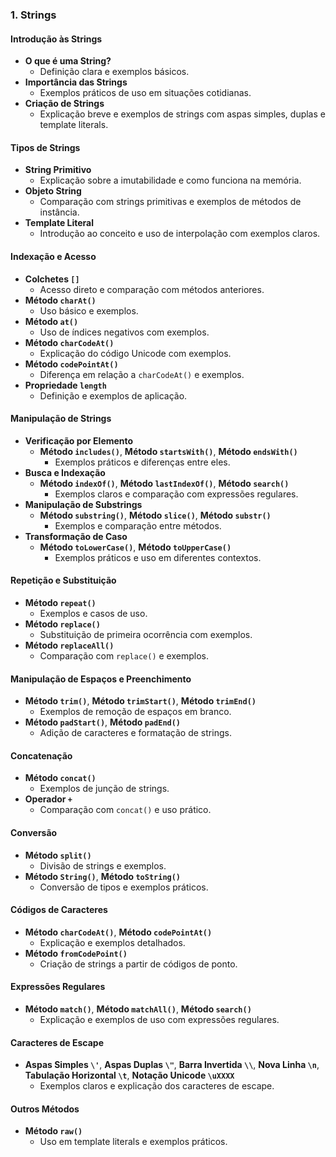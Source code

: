 ### 1. **Strings**

#### Introdução às Strings
- **O que é uma String?**
  - Definição clara e exemplos básicos.
- **Importância das Strings**
  - Exemplos práticos de uso em situações cotidianas.
- **Criação de Strings**
  - Explicação breve e exemplos de strings com aspas simples, duplas e template literals.

#### Tipos de Strings
- **String Primitivo**
  - Explicação sobre a imutabilidade e como funciona na memória.
- **Objeto String**
  - Comparação com strings primitivas e exemplos de métodos de instância.
- **Template Literal**
  - Introdução ao conceito e uso de interpolação com exemplos claros.

#### Indexação e Acesso
- **Colchetes `[]`**
  - Acesso direto e comparação com métodos anteriores.
- **Método `charAt()`**
  - Uso básico e exemplos.
- **Método `at()`**
  - Uso de índices negativos com exemplos.
- **Método `charCodeAt()`**
  - Explicação do código Unicode com exemplos.
- **Método `codePointAt()`**
  - Diferença em relação a `charCodeAt()` e exemplos.
- **Propriedade `length`**
  - Definição e exemplos de aplicação.

#### Manipulação de Strings
- **Verificação por Elemento**
  - **Método `includes()`**, **Método `startsWith()`**, **Método `endsWith()`**
    - Exemplos práticos e diferenças entre eles.
- **Busca e Indexação**
  - **Método `indexOf()`**, **Método `lastIndexOf()`**, **Método `search()`**
    - Exemplos claros e comparação com expressões regulares.
- **Manipulação de Substrings**
  - **Método `substring()`**, **Método `slice()`**, **Método `substr()`**
    - Exemplos e comparação entre métodos.
- **Transformação de Caso**
  - **Método `toLowerCase()`**, **Método `toUpperCase()`**
    - Exemplos práticos e uso em diferentes contextos.

#### Repetição e Substituição
- **Método `repeat()`**
  - Exemplos e casos de uso.
- **Método `replace()`**
  - Substituição de primeira ocorrência com exemplos.
- **Método `replaceAll()`**
  - Comparação com `replace()` e exemplos.

#### Manipulação de Espaços e Preenchimento
- **Método `trim()`**, **Método `trimStart()`**, **Método `trimEnd()`**
  - Exemplos de remoção de espaços em branco.
- **Método `padStart()`**, **Método `padEnd()`**
  - Adição de caracteres e formatação de strings.

#### Concatenação
- **Método `concat()`**
  - Exemplos de junção de strings.
- **Operador `+`**
  - Comparação com `concat()` e uso prático.

#### Conversão
- **Método `split()`**
  - Divisão de strings e exemplos.
- **Método `String()`**, **Método `toString()`**
  - Conversão de tipos e exemplos práticos.

#### Códigos de Caracteres
- **Método `charCodeAt()`**, **Método `codePointAt()`**
  - Explicação e exemplos detalhados.
- **Método `fromCodePoint()`**
  - Criação de strings a partir de códigos de ponto.

#### Expressões Regulares
- **Método `match()`**, **Método `matchAll()`**, **Método `search()`**
  - Explicação e exemplos de uso com expressões regulares.

#### Caracteres de Escape
- **Aspas Simples `\'`**, **Aspas Duplas `\"`**, **Barra Invertida `\\`**, **Nova Linha `\n`**, **Tabulação Horizontal `\t`**, **Notação Unicode `\uXXXX`**
  - Exemplos claros e explicação dos caracteres de escape.

#### Outros Métodos
- **Método `raw()`**
  - Uso em template literals e exemplos práticos.